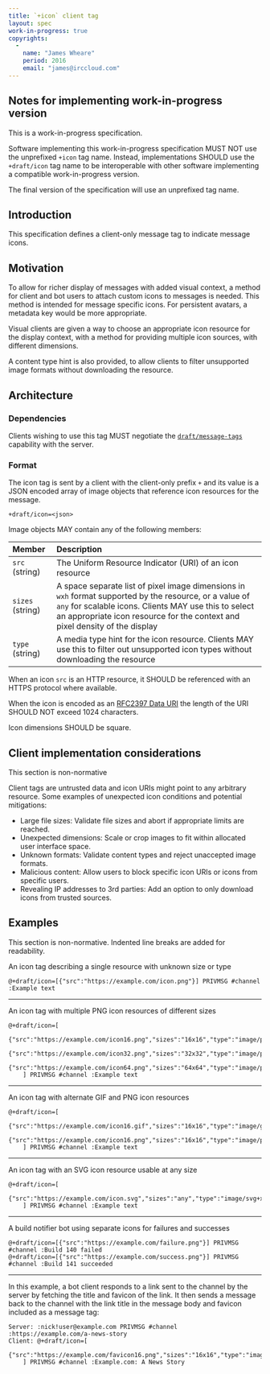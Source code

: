 ```yaml
---
title: `+icon` client tag
layout: spec
work-in-progress: true
copyrights:
  -
    name: "James Wheare"
    period: 2016
    email: "james@irccloud.com"
---
```


## Notes for implementing work-in-progress version

This is a work-in-progress specification.

Software implementing this work-in-progress specification MUST NOT use the
unprefixed `+icon` tag name. Instead, implementations SHOULD use the
`+draft/icon` tag name to be interoperable with other software
implementing a compatible work-in-progress version.

The final version of the specification will use an unprefixed tag name.

## Introduction

This specification defines a client-only message tag to indicate message icons.

## Motivation

To allow for richer display of messages with added visual context, a method for client and bot users to attach custom icons to messages is needed. This method is intended for message specific icons. For persistent avatars, a metadata key would be more appropriate.

Visual clients are given a way to choose an appropriate icon resource for the display context, with a method for providing multiple icon sources, with different dimensions.

A content type hint is also provided, to allow clients to filter unsupported image formats without downloading the resource.

## Architecture

### Dependencies

Clients wishing to use this tag MUST negotiate the [`draft/message-tags`](../core/message-tags-3.3.html) capability with the server.

### Format

The icon tag is sent by a client with the client-only prefix `+` and its value is a JSON encoded array of image objects that reference icon resources for the message.

    +draft/icon=<json>

Image objects MAY contain any of the following members:

| Member           | Description |
| :--------------- | :---------- |
| `src` (string)   | The Uniform Resource Indicator (URI) of an icon resource |
| `sizes` (string) | A space separate list of pixel image dimensions in `wxh` format supported by the resource, or a value of `any` for scalable icons. Clients MAY use this to select an appropriate icon resource for the context and pixel density of the display |
| `type` (string)  | A media type hint for the icon resource. Clients MAY use this to filter out unsupported icon types without downloading the resource |

When an icon `src` is an HTTP resource, it SHOULD be referenced with an HTTPS protocol where available.

When the icon is encoded as an [RFC2397 Data URI](https://tools.ietf.org/html/rfc2397) the length of the URI SHOULD NOT exceed 1024 characters.

Icon dimensions SHOULD be square.

## Client implementation considerations

This section is non-normative

Client tags are untrusted data and icon URIs might point to any arbitrary resource. Some examples of unexpected icon conditions and potential mitigations:

* Large file sizes: Validate file sizes and abort if appropriate limits are reached.
* Unexpected dimensions: Scale or crop images to fit within allocated user interface space.
* Unknown formats: Validate content types and reject unaccepted image formats.
* Malicious content: Allow users to block specific icon URIs or icons from specific users.
* Revealing IP addresses to 3rd parties: Add an option to only download icons from trusted sources.

## Examples

This section is non-normative. Indented line breaks are added for readability.

An icon tag describing a single resource with unknown size or type

    @+draft/icon=[{"src":"https://example.com/icon.png"}] PRIVMSG #channel :Example text

---

An icon tag with multiple PNG icon resources of different sizes

    @+draft/icon=[
        {"src":"https://example.com/icon16.png","sizes":"16x16","type":"image/png"},
        {"src":"https://example.com/icon32.png","sizes":"32x32","type":"image/png"},
        {"src":"https://example.com/icon64.png","sizes":"64x64","type":"image/png"}
        ] PRIVMSG #channel :Example text

---

An icon tag with alternate GIF and PNG icon resources

    @+draft/icon=[
        {"src":"https://example.com/icon16.gif","sizes":"16x16","type":"image/gif"},
        {"src":"https://example.com/icon16.png","sizes":"16x16","type":"image/png"}
        ] PRIVMSG #channel :Example text

---

An icon tag with an SVG icon resource usable at any size

    @+draft/icon=[
        {"src":"https://example.com/icon.svg","sizes":"any","type":"image/svg+xml"}
        ] PRIVMSG #channel :Example text

---

A build notifier bot using separate icons for failures and successes

    @+draft/icon=[{"src":"https://example.com/failure.png"}] PRIVMSG #channel :Build 140 failed
    @+draft/icon=[{"src":"https://example.com/success.png"}] PRIVMSG #channel :Build 141 succeeded

---

In this example, a bot client responds to a link sent to the channel by the server by fetching the title and favicon of the link. It then sends a message back to the channel with the link title in the message body and favicon included as a message tag:

    Server: :nick!user@example.com PRIVMSG #channel :https://example.com/a-news-story
    Client: @+draft/icon=[
        {"src":"https://example.com/favicon16.png","sizes":"16x16","type":"image/png"}
        ] PRIVMSG #channel :Example.com: A News Story
